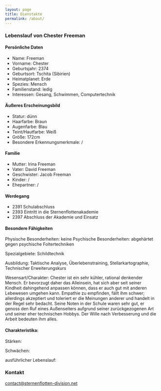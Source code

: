 ```yaml
---
layout: page
title: Dienstakte
permalink: /about/
---
```


### Lebenslauf von Chester Freeman

#### Persönliche Daten
- Name: Freeman
- Vorname: Chester
- Geburtsjahr:  2374
- Geburtsort: Tschita (Sibirien)
- Heimatplanet: Erde
- Spezies: Mensch
- Familienstand: ledig
- Interessen: Gesang, Schwimmen, Computertechnik

#### Äußeres Erscheinungsbild
- Statur: dünn
- Haarfarbe: Braun
- Augenfarbe: Blau
- Teint/Hautfarbe: Weiß
- Größe: 172cm
- Besondere Erkennungsmerkmale: /

#### Familie
- Mutter: Irina Freeman
- Vater: David Freeman
- Geschwister: Jacob Freeman
- Kinder: /
- Ehepartner: /

#### Werdegang
- 2391 Schulabschluss
- 2393 Eintritt in die Sternenflottenakademie
- 2397 Abschluss der Akademie und Einsatz

#### Besondere Fähigkeiten
Physische Besonderheiten: keine
Psychische Besonderheiten: abgehärtet gegen psychische Foltertechniken

Spezialgebiete: Schildtechnik

Ausbildung: Taktische Analyse, Überlebenstraining, Stellarkartographie, Technischer Erweiterungskurs

Wesensart/Charakter:
Chester ist ein sehr kühler, rational denkender Mensch. Er bevorzugt daher das Alleinsein, hat sich aber seit seiner Kindheit dahingehend anpassen können, dass er auch gut mit anderen Lebewesen umgehen kann. Empathie zu empfinden, fällt ihm schwer; allerdings akzeptiert und toleriert er die Meinungen anderer und handelt in der Regel sehr bedacht. Seine Noten in der Schule waren sehr gut, er genoss den Ruf eines Außenseiters aufgrund seiner zurückgezogenen Art und seiner eher technischen Hobbys. Der Wille nach Verbesserung und die Arbeit bedeuten ihm alles.

#### Charakteristika:
Stärken:  

Schwächen:  

ausführlicher Lebenslauf:  


### Kontakt

[contact@sternenflotten-division.net](mailto:contact@sternenflotten-division.net)

